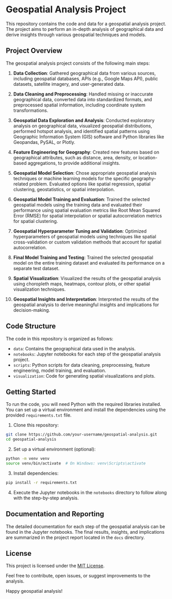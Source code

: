 # Geospatial Analysis Project

This repository contains the code and data for a geospatial analysis project. The project aims to perform an in-depth analysis of geographical data and derive insights through various geospatial techniques and models.

## Project Overview

The geospatial analysis project consists of the following main steps:

1. **Data Collection**: Gathered geographical data from various sources, including geospatial databases, APIs (e.g., Google Maps API), public datasets, satellite imagery, and user-generated data.

2. **Data Cleaning and Preprocessing**: Handled missing or inaccurate geographical data, converted data into standardized formats, and preprocessed spatial information, including coordinate system transformations.

3. **Geospatial Data Exploration and Analysis**: Conducted exploratory analysis on geographical data, visualized geospatial distributions, performed hotspot analysis, and identified spatial patterns using Geographic Information System (GIS) software and Python libraries like Geopandas, PySAL, or Plotly.

4. **Feature Engineering for Geography**: Created new features based on geographical attributes, such as distance, area, density, or location-based aggregations, to provide additional insights.

5. **Geospatial Model Selection**: Chose appropriate geospatial analysis techniques or machine learning models for the specific geography-related problem. Evaluated options like spatial regression, spatial clustering, geostatistics, or spatial interpolation.

6. **Geospatial Model Training and Evaluation**: Trained the selected geospatial models using the training data and evaluated their performance using spatial evaluation metrics like Root Mean Squared Error (RMSE) for spatial interpolation or spatial autocorrelation metrics for spatial clustering.

7. **Geospatial Hyperparameter Tuning and Validation**: Optimized hyperparameters of geospatial models using techniques like spatial cross-validation or custom validation methods that account for spatial autocorrelation.

8. **Final Model Training and Testing**: Trained the selected geospatial model on the entire training dataset and evaluated its performance on a separate test dataset.

9. **Spatial Visualization**: Visualized the results of the geospatial analysis using choropleth maps, heatmaps, contour plots, or other spatial visualization techniques.

10. **Geospatial Insights and Interpretation**: Interpreted the results of the geospatial analysis to derive meaningful insights and implications for decision-making.

## Code Structure

The code in this repository is organized as follows:

- `data`: Contains the geographical data used in the analysis.
- `notebooks`: Jupyter notebooks for each step of the geospatial analysis project.
- `scripts`: Python scripts for data cleaning, preprocessing, feature engineering, model training, and evaluation.
- `visualization`: Code for generating spatial visualizations and plots.

## Getting Started

To run the code, you will need Python with the required libraries installed. You can set up a virtual environment and install the dependencies using the provided `requirements.txt` file.

1. Clone this repository:

```bash
git clone https://github.com/your-username/geospatial-analysis.git
cd geospatial-analysis
```

2. Set up a virtual environment (optional):

```bash
python -m venv venv
source venv/bin/activate  # On Windows: venv\Scripts\activate
```

3. Install dependencies:

```bash
pip install -r requirements.txt
```

4. Execute the Jupyter notebooks in the `notebooks` directory to follow along with the step-by-step analysis.

## Documentation and Reporting

The detailed documentation for each step of the geospatial analysis can be found in the Jupyter notebooks. The final results, insights, and implications are summarized in the project report located in the `docs` directory.

## License

This project is licensed under the [MIT License](LICENSE).

Feel free to contribute, open issues, or suggest improvements to the analysis.

Happy geospatial analysis!

